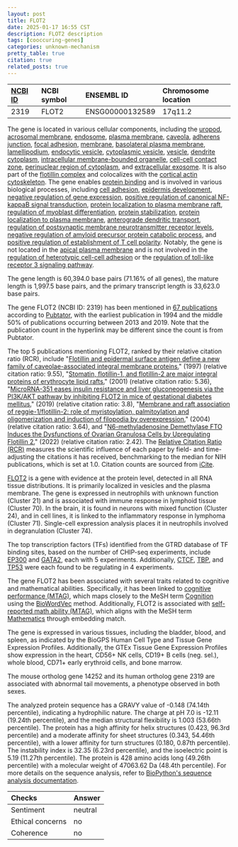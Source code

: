 ```yaml
---
layout: post
title: FLOT2
date: 2025-01-17 16:55 CST
description: FLOT2 description
tags: [cooccuring-genes]
categories: unknown-mechanism
pretty_table: true
citation: true
related_posts: true
---
```




| [NCBI ID](https://www.ncbi.nlm.nih.gov/gene/2319) | NCBI symbol | ENSEMBL ID | Chromosome location |
| :-------- | :------- | :-------- | :------- |
| 2319  | FLOT2 | ENSG00000132589 | 17q11.2 |



The gene is located in various cellular components, including the [uropod](https://amigo.geneontology.org/amigo/term/GO:0001931), [acrosomal membrane](https://amigo.geneontology.org/amigo/term/GO:0002080), [endosome](https://amigo.geneontology.org/amigo/term/GO:0005768), [plasma membrane](https://amigo.geneontology.org/amigo/term/GO:0005886), [caveola](https://amigo.geneontology.org/amigo/term/GO:0005901), [adherens junction](https://amigo.geneontology.org/amigo/term/GO:0005912), [focal adhesion](https://amigo.geneontology.org/amigo/term/GO:0005925), [membrane](https://amigo.geneontology.org/amigo/term/GO:0016020), [basolateral plasma membrane](https://amigo.geneontology.org/amigo/term/GO:0016323), [lamellipodium](https://amigo.geneontology.org/amigo/term/GO:0030027), [endocytic vesicle](https://amigo.geneontology.org/amigo/term/GO:0030139), [cytoplasmic vesicle](https://amigo.geneontology.org/amigo/term/GO:0031410), [vesicle](https://amigo.geneontology.org/amigo/term/GO:0031982), [dendrite cytoplasm](https://amigo.geneontology.org/amigo/term/GO:0032839), [intracellular membrane-bounded organelle](https://amigo.geneontology.org/amigo/term/GO:0043231), [cell-cell contact zone](https://amigo.geneontology.org/amigo/term/GO:0044291), [perinuclear region of cytoplasm](https://amigo.geneontology.org/amigo/term/GO:0048471), and [extracellular exosome](https://amigo.geneontology.org/amigo/term/GO:0070062). It is also part of the [flotillin complex](https://amigo.geneontology.org/amigo/term/GO:0016600) and colocalizes with the [cortical actin cytoskeleton](https://amigo.geneontology.org/amigo/term/GO:0030864). The gene enables [protein binding](https://amigo.geneontology.org/amigo/term/GO:0005515) and is involved in various biological processes, including [cell adhesion](https://amigo.geneontology.org/amigo/term/GO:0007155), [epidermis development](https://amigo.geneontology.org/amigo/term/GO:0008544), [negative regulation of gene expression](https://amigo.geneontology.org/amigo/term/GO:0010629), [positive regulation of canonical NF-kappaB signal transduction](https://amigo.geneontology.org/amigo/term/GO:0043123), [protein localization to plasma membrane raft](https://amigo.geneontology.org/amigo/term/GO:0044860), [regulation of myoblast differentiation](https://amigo.geneontology.org/amigo/term/GO:0045661), [protein stabilization](https://amigo.geneontology.org/amigo/term/GO:0050821), [protein localization to plasma membrane](https://amigo.geneontology.org/amigo/term/GO:0072659), [anterograde dendritic transport](https://amigo.geneontology.org/amigo/term/GO:0098937), [regulation of postsynaptic membrane neurotransmitter receptor levels](https://amigo.geneontology.org/amigo/term/GO:0099072), [negative regulation of amyloid precursor protein catabolic process](https://amigo.geneontology.org/amigo/term/GO:1902992), and [positive regulation of establishment of T cell polarity](https://amigo.geneontology.org/amigo/term/GO:1903905). Notably, the gene is not located in the [apical plasma membrane](https://amigo.geneontology.org/amigo/term/GO:0016324) and is not involved in the [regulation of heterotypic cell-cell adhesion](https://amigo.geneontology.org/amigo/term/GO:0034114) or the [regulation of toll-like receptor 3 signaling pathway](https://amigo.geneontology.org/amigo/term/GO:0034139).


The gene length is 60,394.0 base pairs (71.16% of all genes), the mature length is 1,997.5 base pairs, and the primary transcript length is 33,623.0 base pairs.


The gene FLOT2 (NCBI ID: 2319) has been mentioned in [67 publications](https://pubmed.ncbi.nlm.nih.gov/?term=%22FLOT2%22) according to [Pubtator](https://academic.oup.com/nar/article/47/W1/W587/5494727), with the earliest publication in 1994 and the middle 50% of publications occurring between 2013 and 2019. Note that the publication count in the hyperlink may be different since the count is from Pubtator.


The top 5 publications mentioning FLOT2, ranked by their relative citation ratio (RCR), include "[Flotillin and epidermal surface antigen define a new family of caveolae-associated integral membrane proteins.](https://pubmed.ncbi.nlm.nih.gov/9153235)" (1997) (relative citation ratio: 9.55), "[Stomatin, flotillin-1, and flotillin-2 are major integral proteins of erythrocyte lipid rafts.](https://pubmed.ncbi.nlm.nih.gov/11159550)" (2001) (relative citation ratio: 5.36), "[MicroRNA-351 eases insulin resistance and liver gluconeogenesis via the PI3K/AKT pathway by inhibiting FLOT2 in mice of gestational diabetes mellitus.](https://pubmed.ncbi.nlm.nih.gov/31287224)" (2019) (relative citation ratio: 3.8), "[Membrane and raft association of reggie-1/flotillin-2: role of myristoylation, palmitoylation and oligomerization and induction of filopodia by overexpression.](https://pubmed.ncbi.nlm.nih.gov/14599293)" (2004) (relative citation ratio: 3.64), and "[N6-methyladenosine Demethylase FTO Induces the Dysfunctions of Ovarian Granulosa Cells by Upregulating Flotillin 2.](https://pubmed.ncbi.nlm.nih.gov/34254281)" (2022) (relative citation ratio: 2.42). The [Relative Citation Ratio (RCR)](https://journals.plos.org/plosbiology/article?id=10.1371/journal.pbio.1002541) measures the scientific influence of each paper by field- and time-adjusting the citations it has received, benchmarking to the median for NIH publications, which is set at 1.0. Citation counts are sourced from [iCite](https://icite.od.nih.gov).


[FLOT2](https://www.proteinatlas.org/ENSG00000132589-FLOT2) is a gene with evidence at the protein level, detected in all RNA tissue distributions. It is primarily localized in vesicles and the plasma membrane. The gene is expressed in neutrophils with unknown function (Cluster 21) and is associated with immune response in lymphoid tissue (Cluster 70). In the brain, it is found in neurons with mixed function (Cluster 24), and in cell lines, it is linked to the inflammatory response in lymphoma (Cluster 71). Single-cell expression analysis places it in neutrophils involved in degranulation (Cluster 74).


The top transcription factors (TFs) identified from the GTRD database of TF binding sites, based on the number of CHIP-seq experiments, include [EP300](https://www.ncbi.nlm.nih.gov/gene/2033) and [GATA2](https://www.ncbi.nlm.nih.gov/gene/2624), each with 5 experiments. Additionally, [CTCF](https://www.ncbi.nlm.nih.gov/gene/10664), [TBP](https://www.ncbi.nlm.nih.gov/gene/6908), and [TP53](https://www.ncbi.nlm.nih.gov/gene/7157) were each found to be regulating in 4 experiments.




The gene FLOT2 has been associated with several traits related to cognitive and mathematical abilities. Specifically, it has been linked to [cognitive performance (MTAG)](https://pubmed.ncbi.nlm.nih.gov/30038396), which maps closely to the MeSH term [Cognition](https://meshb.nlm.nih.gov/record/ui?ui=D003071) using the [BioWordVec](https://www.nature.com/articles/s41597-019-0055-0) method. Additionally, FLOT2 is associated with [self-reported math ability (MTAG)](https://pubmed.ncbi.nlm.nih.gov/30038396), which aligns with the MeSH term [Mathematics](https://meshb.nlm.nih.gov/record/ui?ui=D008433) through embedding match.


The gene is expressed in various tissues, including the bladder, blood, and spleen, as indicated by the BioGPS Human Cell Type and Tissue Gene Expression Profiles. Additionally, the GTEx Tissue Gene Expression Profiles show expression in the heart, CD56+ NK cells, CD19+ B cells (neg. sel.), whole blood, CD71+ early erythroid cells, and bone marrow.



The mouse ortholog gene 14252 and its human ortholog gene 2319 are associated with abnormal tail movements, a phenotype observed in both sexes.


The analyzed protein sequence has a GRAVY value of -0.148 (74.14th percentile), indicating a hydrophilic nature. The charge at pH 7.0 is -12.11 (19.24th percentile), and the median structural flexibility is 1.003 (53.66th percentile). The protein has a high affinity for helix structures (0.423, 96.3rd percentile) and a moderate affinity for sheet structures (0.343, 54.46th percentile), with a lower affinity for turn structures (0.180, 0.87th percentile). The instability index is 32.35 (6.23rd percentile), and the isoelectric point is 5.19 (11.27th percentile). The protein is 428 amino acids long (49.26th percentile) with a molecular weight of 47063.62 Da (48.4th percentile). For more details on the sequence analysis, refer to [BioPython's sequence analysis documentation](https://biopython.org/docs/1.75/api/Bio.SeqUtils.ProtParam.html).





| Checks    | Answer |
| :-------- | :------- |
| Sentiment  | neutral   |
| Ethical concerns | no     |
| Coherence    | no    |